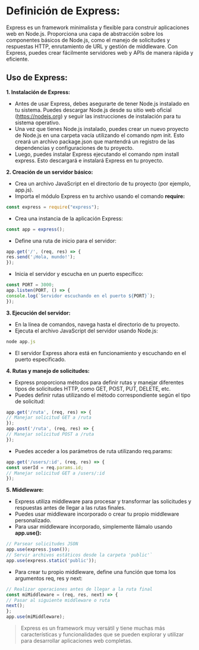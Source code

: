 # Definición de Express:

Express es un framework minimalista y flexible para construir aplicaciones web en Node.js. Proporciona una capa de abstracción sobre los componentes básicos de Node.js, como el manejo de solicitudes y respuestas HTTP, enrutamiento de URL y gestión de middleware. Con Express, puedes crear fácilmente servidores web y APIs de manera rápida y eficiente.

## Uso de Express:

**1. Instalación de Express:**

- Antes de usar Express, debes asegurarte de tener Node.js instalado en tu sistema. Puedes descargar Node.js desde su sitio web oficial (https://nodejs.org) y seguir las instrucciones de instalación para tu sistema operativo.
- Una vez que tienes Node.js instalado, puedes crear un nuevo proyecto de Node.js en una carpeta vacía utilizando el comando npm init. Esto creará un archivo package.json que mantendrá un registro de las dependencias y configuraciones de tu proyecto.
- Luego, puedes instalar Express ejecutando el comando npm install express. Esto descargará e instalará Express en tu proyecto.

**2. Creación de un servidor básico:**

- Crea un archivo JavaScript en el directorio de tu proyecto (por ejemplo, app.js).
- Importa el módulo Express en tu archivo usando el comando **require:**

```js
const express = require("express");
```

- Crea una instancia de la aplicación Express:
```javascript
const app = express();
```
- Define una ruta de inicio para el servidor:
```javascript
app.get('/', (req, res) => {
res.send('¡Hola, mundo!');
});
```
- Inicia el servidor y escucha en un puerto específico:
```javascript
const PORT = 3000;
app.listen(PORT, () => {
console.log(`Servidor escuchando en el puerto ${PORT}`);
});
```

**3. Ejecución del servidor:**

- En la línea de comandos, navega hasta el directorio de tu proyecto.
- Ejecuta el archivo JavaScript del servidor usando Node.js:

```js
node app.js
```
- El servidor Express ahora está en funcionamiento y escuchando en el puerto especificado.

**4. Rutas y manejo de solicitudes:**

- Express proporciona métodos para definir rutas y manejar diferentes tipos de solicitudes HTTP, como GET, POST, PUT, DELETE, etc.
- Puedes definir rutas utilizando el método correspondiente según el tipo de solicitud:
```javascript
app.get('/ruta', (req, res) => {
// Manejar solicitud GET a /ruta
});
app.post('/ruta', (req, res) => {
// Manejar solicitud POST a /ruta
});
```
- Puedes acceder a los parámetros de ruta utilizando req.params:
```javascript
app.get('/users/:id', (req, res) => {
const userId = req.params.id;
// Manejar solicitud GET a /users/:id
});
```
**5. Middleware:**

- Express utiliza middleware para procesar y transformar las solicitudes y respuestas antes de llegar a las rutas finales.
- Puedes usar middleware incorporado o crear tu propio middleware personalizado.
- Para usar middleware incorporado, simplemente llámalo usando **app.use():**
```javascript
// Parsear solicitudes JSON
app.use(express.json()); 
// Servir archivos estáticos desde la carpeta 'public'`
app.use(express.static('public')); 
```
- Para crear tu propio middleware, define una función que toma los argumentos req, res y next:
```javascript
// Realizar operaciones antes de llegar a la ruta final
const miMiddleware = (req, res, next) => {
// Pasar al siguiente middleware o ruta
next(); 
};
app.use(miMiddleware);
```
>Express es un framework muy versátil y tiene muchas más características y funcionalidades que se pueden explorar y utilizar para desarrollar aplicaciones web completas.
